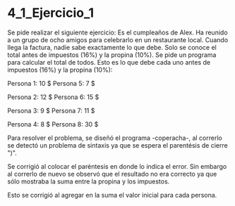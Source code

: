 # 4_1_Ejercicio_1

Se pide realizar el siguiente ejercicio: Es el cumpleaños de Alex. Ha reunido a un grupo de ocho amigos para celebrarlo en un restaurante local. Cuando llega la factura, nadie sabe exactamente lo que debe. Solo se conoce el total antes de impuestos (16%) y la propina (10%). Se pide un programa para calcular el total de todos.
Esto es lo que debe cada uno antes de impuestos (16%) y la propina (10%):

Persona 1: 10 $  Persona 5: 7 $ 

Persona 2: 12 $  Persona 6: 15 $

Persona 3: 9 $  Persona 7: 11 $ 

Persona 4: 8 $  Persona 8: 30 $

Para resolver el problema, se diseñó el programa -coperacha-, al correrlo se detectó un problema de sintaxis ya que se espera el parentésis de cierre ")".



Se corrigió al colocar el paréntesis en donde lo indica el error. Sin embargo al correrlo de nuevo se observó que el resultado no era correcto ya que sólo mostraba la suma entre la propina y los impuestos.



Esto se corrigió al agregar en la suma el valor inicial para cada persona.

